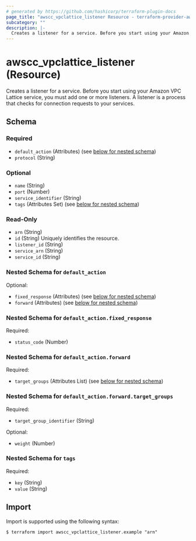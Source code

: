 ```yaml
---
# generated by https://github.com/hashicorp/terraform-plugin-docs
page_title: "awscc_vpclattice_listener Resource - terraform-provider-awscc"
subcategory: ""
description: |-
  Creates a listener for a service. Before you start using your Amazon VPC Lattice service, you must add one or more listeners. A listener is a process that checks for connection requests to your services.
---
```


# awscc_vpclattice_listener (Resource)

Creates a listener for a service. Before you start using your Amazon VPC Lattice service, you must add one or more listeners. A listener is a process that checks for connection requests to your services.



<!-- schema generated by tfplugindocs -->
## Schema

### Required

- `default_action` (Attributes) (see [below for nested schema](#nestedatt--default_action))
- `protocol` (String)

### Optional

- `name` (String)
- `port` (Number)
- `service_identifier` (String)
- `tags` (Attributes Set) (see [below for nested schema](#nestedatt--tags))

### Read-Only

- `arn` (String)
- `id` (String) Uniquely identifies the resource.
- `listener_id` (String)
- `service_arn` (String)
- `service_id` (String)

<a id="nestedatt--default_action"></a>
### Nested Schema for `default_action`

Optional:

- `fixed_response` (Attributes) (see [below for nested schema](#nestedatt--default_action--fixed_response))
- `forward` (Attributes) (see [below for nested schema](#nestedatt--default_action--forward))

<a id="nestedatt--default_action--fixed_response"></a>
### Nested Schema for `default_action.fixed_response`

Required:

- `status_code` (Number)


<a id="nestedatt--default_action--forward"></a>
### Nested Schema for `default_action.forward`

Required:

- `target_groups` (Attributes List) (see [below for nested schema](#nestedatt--default_action--forward--target_groups))

<a id="nestedatt--default_action--forward--target_groups"></a>
### Nested Schema for `default_action.forward.target_groups`

Required:

- `target_group_identifier` (String)

Optional:

- `weight` (Number)




<a id="nestedatt--tags"></a>
### Nested Schema for `tags`

Required:

- `key` (String)
- `value` (String)

## Import

Import is supported using the following syntax:

```shell
$ terraform import awscc_vpclattice_listener.example "arn"
```
